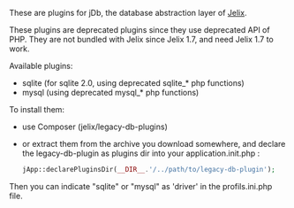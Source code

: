 These are plugins for jDb, the database abstraction layer of [Jelix](http://jelix.org).

These plugins are deprecated plugins since they use deprecated API of PHP. They are not
bundled with Jelix since Jelix 1.7, and need Jelix 1.7 to work.

Available plugins:

- sqlite (for sqlite 2.0, using deprecated sqlite_* php functions)
- mysql (using deprecated mysql_* php functions)

To install them:

- use Composer (jelix/legacy-db-plugins)
- or extract them from the archive you download somewhere, and declare the legacy-db-plugin
  as plugins dir into your application.init.php :
  
  ```php
  jApp::declarePluginsDir(__DIR__.'/../path/to/legacy-db-plugin');
  ```

Then you can indicate "sqlite" or "mysql" as 'driver' in the profils.ini.php file.


